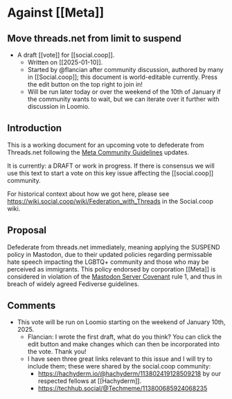 # Against [[Meta]]

## Move threads.net from limit to suspend

- A draft [[vote]] for [[social.coop]].
    - Written on [[2025-01-10]].
    - Started by @flancian after community discussion, authored by many in [[Social.coop]]; this document is world-editable currently. Press the edit button on the top right to join in!
    - Will be run later today or over the weekend of the 10th of January if the community wants to wait, but we can iterate over it further with discussion in Loomio.

## Introduction

This is a working document for an upcoming vote to defederate from Threads.net following the [Meta Community Guidelines](https://opentermsarchive.org/en/memos/meta-dampens-hate-speech-policy/) updates.

It is currently: a DRAFT or work in progress. If there is consensus we will use this text to start a vote on this key issue affecting the [[social.coop]] community.

For historical context about how we got here, please see https://wiki.social.coop/wiki/Federation_with_Threads in the Social.coop wiki.
    
## Proposal
    
Defederate from threads.net immediately, meaning applying the SUSPEND policy in Mastodon, due to their updated policies regarding permissable hate speech impacting the LGBTQ+ community and those who may be perceived as immigrants. This policy endorsed by corporation [[Meta]] is considered in violation of the [Mastodon Server Covenant](https://joinmastodon.org/covenant) rule 1, and thus in breach of widely agreed Fediverse guidelines.


## Comments

- This vote will be run on Loomio starting on the weekend of January 10th, 2025.
    - Flancian: I wrote the first draft, what do you think? You can click the edit button and make changes which can then be incorporated into the vote. Thank you!
    - I have seen three great links relevant to this issue and I will try to include them; these were shared by the social.coop community:
        - https://hachyderm.io/@hachyderm/113802419128509218 by our respected fellows at [[Hachyderm]].
        - https://techhub.social/@Techmeme/113800685924068235